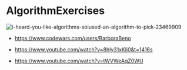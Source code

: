 # AlgorithmExercises
![i-heard-you-like-algorithms-soiused-an-algorithm-to-pick-23469909](https://user-images.githubusercontent.com/79639395/140505604-b3655a0a-5618-48da-91da-69a994cb870d.png)

- https://www.codewars.com/users/BarboraBeno

- https://www.youtube.com/watch?v=8hly31xKli0&t=1416s
- https://www.youtube.com/watch?v=tWVWeAqZ0WU
